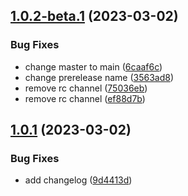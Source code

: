 ## [1.0.2-beta.1](https://github.com/davych/auto-tagging/compare/v1.0.1...v1.0.2-beta.1) (2023-03-02)


### Bug Fixes

* change master to main ([6caaf6c](https://github.com/davych/auto-tagging/commit/6caaf6c5ab0a95f248fc6d66ebb4b91be9fbf87f))
* change prerelease name ([3563ad8](https://github.com/davych/auto-tagging/commit/3563ad81685782f51125194962138749f9d634b4))
* remove rc channel ([75036eb](https://github.com/davych/auto-tagging/commit/75036eb20c19cf66d83c05d617501e768825d5a3))
* remove rc channel ([ef88d7b](https://github.com/davych/auto-tagging/commit/ef88d7bfacdde1d68cd4d40f38260fe323212270))

## [1.0.1](https://github.com/davych/auto-tagging/compare/v1.0.0...v1.0.1) (2023-03-02)


### Bug Fixes

* add changelog ([9d4413d](https://github.com/davych/auto-tagging/commit/9d4413d745e1ad29789858992dbeeaf42255bf48))
